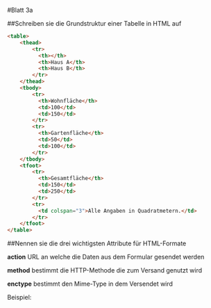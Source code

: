#Blatt 3a

##Schreiben sie die Grundstruktur einer Tabelle in HTML auf

```html
<table>
    <thead>
        <tr>
          <th></th>
          <th>Haus A</th>
          <th>Haus B</th>
        </tr>
    </thead>
    <tbody>
        <tr>
          <th>Wohnfläche</th>
          <td>100</td>
          <td>150</td>
        </tr>
        <tr>
          <th>Gartenfläche</th>
          <td>50</td>
          <td>100</td>
        </tr>
    </tbody>
    <tfoot>
        <tr>
          <th>Gesamtfläche</th>
          <td>150</td>
          <td>250</td>
        </tr>
        <tr>
          <td colspan="3">Alle Angaben in Quadratmetern.</td>
        </tr>
    </tfoot>
</table>
```



##Nennen sie die drei wichtigsten Attribute für HTML-Formate

**action** 		URL an welche die Daten aus dem Formular gesendet werden

**method** 	bestimmt die HTTP-Methode die zum Versand genutzt wird 

**enctype** 	bestimmt den Mime-Type in dem Versendet wird 

Beispiel:

​	<form action=“URL“ method=“POST|GET“ enctype=“TRANSFERFORMAT“> 

​	</form>